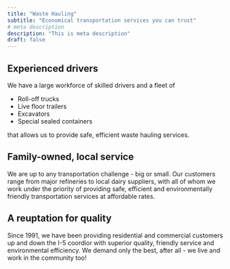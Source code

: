```yaml
---
title: "Waste Hauling"
subtitle: "Economical transportation services you can trust"
# meta description
description: "This is meta description"
draft: false
---
```


## Experienced drivers

We have a large workforce of skilled drivers and a fleet of

* Roll-off trucks
* Live floor trailers
* Excavators
* Special sealed containers

that allows us to provide safe, efficient waste hauling services. 

## Family-owned, local service

We are up to any transportation challenge - big or small. Our customers range from major refineries to local dairy suppliers, with all of whom we work under the priority of providing safe, efficient and environmentally friendly transportation services at affordable rates.

## A reuptation for quality

Since 1991, we have been providing residential and commercial customers up and down the I-5 coordior with superior quality, friendly service and environmental efficiency. 
We demand only the best, after all - we live and work in the community too!